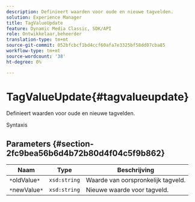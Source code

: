 ```yaml
---
description: Definieert waarden voor oude en nieuwe tagvelden.
solution: Experience Manager
title: TagValueUpdate
feature: Dynamic Media Classic, SDK/API
role: Ontwikkelaar,beheerder
translation-type: tm+mt
source-git-commit: 052bfcbcf1bd4ccf60afa7e3325bf58dd07cba85
workflow-type: tm+mt
source-wordcount: '38'
ht-degree: 0%

---
```



# TagValueUpdate{#tagvalueupdate}

Definieert waarden voor oude en nieuwe tagvelden.

Syntaxis

## Parameters {#section-2fc9bea56b6d4b72b80d4f04c5f9b862}

| Naam | Type | Beschrijving |
|---|---|---|
| `*`oldValue`*` | `xsd:string` | Waarde van oorspronkelijk tagveld. |
| `*`newValue`*` | `xsd:string` | Nieuwe waarde voor tagveld. |

